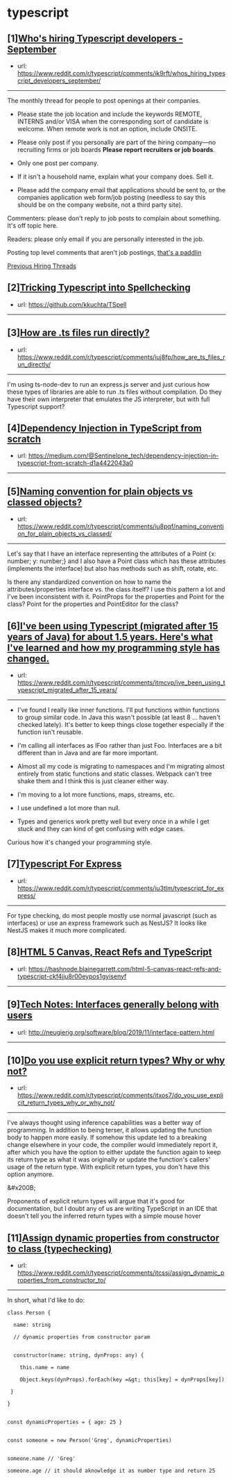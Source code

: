 # typescript
## [1][Who's hiring Typescript developers - September](https://www.reddit.com/r/typescript/comments/ik9rft/whos_hiring_typescript_developers_september/)
- url: https://www.reddit.com/r/typescript/comments/ik9rft/whos_hiring_typescript_developers_september/
---
The monthly thread for people to post openings at their companies.

* Please state the job location and include the keywords REMOTE, INTERNS and/or VISA when the corresponding sort of candidate is welcome. When remote work is not an option, include ONSITE.

* Please only post if you personally are part of the hiring company—no recruiting firms or job boards **Please report recruiters or job boards**. 

* Only one post per company. 

* If it isn't a household name, explain what your company does. Sell it.

* Please add the company email that applications should be sent to, or the companies application web form/job posting (needless to say this should be on the company website, not a third party site).


Commenters: please don't reply to job posts to complain about something. It's off topic here.

Readers: please only email if you are personally interested in the job. 

Posting top level comments that aren't job postings, [that's a paddlin](https://i.imgur.com/FxMKfnY.jpg)

[Previous Hiring Threads](https://www.reddit.com/r/typescript/search?sort=new&amp;restrict_sr=on&amp;q=flair%3AMonthly%2BHiring%2BThread)
## [2][Tricking Typescript into Spellchecking](https://www.reddit.com/r/typescript/comments/itzquc/tricking_typescript_into_spellchecking/)
- url: https://github.com/kkuchta/TSpell
---

## [3][How are .ts files run directly?](https://www.reddit.com/r/typescript/comments/iuj8fp/how_are_ts_files_run_directly/)
- url: https://www.reddit.com/r/typescript/comments/iuj8fp/how_are_ts_files_run_directly/
---
I'm using ts-node-dev to run an express.js server and just curious how these types of libraries are able to run .ts files without compilation. Do they have their own interpreter that emulates the JS interpreter, but with full Typescript support?
## [4][Dependency Injection in TypeScript from scratch](https://www.reddit.com/r/typescript/comments/iucio0/dependency_injection_in_typescript_from_scratch/)
- url: https://medium.com/@Sentinelone_tech/dependency-injection-in-typescript-from-scratch-d1a4422043a0
---

## [5][Naming convention for plain objects vs classed objects?](https://www.reddit.com/r/typescript/comments/iu8pqf/naming_convention_for_plain_objects_vs_classed/)
- url: https://www.reddit.com/r/typescript/comments/iu8pqf/naming_convention_for_plain_objects_vs_classed/
---
Let's say that I have an interface representing the attributes of a Point {x: number; y: number;} and I also have a Point class which has these attributes (implements the interface) but also has methods such as shift, rotate, etc.  

Is there any standardized convention on how to name the attributes/properties interface vs. the class itself?  I use this pattern a lot and I've been inconsistent with it.  PointProps for the properties and Point for the class?  Point for the properties and PointEditor for the class?
## [6][I've been using Typescript (migrated after 15 years of Java) for about 1.5 years. Here's what I've learned and how my programming style has changed.](https://www.reddit.com/r/typescript/comments/itmcvp/ive_been_using_typescript_migrated_after_15_years/)
- url: https://www.reddit.com/r/typescript/comments/itmcvp/ive_been_using_typescript_migrated_after_15_years/
---
- I've found I really like inner functions.  I'll put functions within functions to group similar code.  In Java this wasn't possible (at least 8 ... haven't checked lately).  It's better to keep things close together especially if the function isn't reusable.

- I'm calling all interfaces as IFoo rather than just Foo. Interfaces are a bit different than in Java and are far more important.

- Almost all my code is migrating to namespaces and I'm migrating almost entirely from static functions and static classes.  Webpack can't tree shake them and I think this is just cleaner either way.

- I'm moving to a lot more functions, maps, streams, etc.  

- I use undefined a lot more than null.  

- Types and generics work pretty well but every once in a while I get stuck and they can kind of get confusing with edge cases.

Curious how it's changed your programming style.
## [7][Typescript For Express](https://www.reddit.com/r/typescript/comments/iu3tlm/typescript_for_express/)
- url: https://www.reddit.com/r/typescript/comments/iu3tlm/typescript_for_express/
---
For type checking, do most people mostly use normal javascript (such as interfaces) or use an express framework such as NestJS? It looks like NestJS makes it much more complicated.
## [8][HTML 5 Canvas, React Refs and TypeScript](https://www.reddit.com/r/typescript/comments/itucpy/html_5_canvas_react_refs_and_typescript/)
- url: https://hashnode.blainegarrett.com/html-5-canvas-react-refs-and-typescript-ckf4jju8r00eypos1gyisenyf
---

## [9][Tech Notes: Interfaces generally belong with users](https://www.reddit.com/r/typescript/comments/ityqpp/tech_notes_interfaces_generally_belong_with_users/)
- url: http://neugierig.org/software/blog/2019/11/interface-pattern.html
---

## [10][Do you use explicit return types? Why or why not?](https://www.reddit.com/r/typescript/comments/itxos7/do_you_use_explicit_return_types_why_or_why_not/)
- url: https://www.reddit.com/r/typescript/comments/itxos7/do_you_use_explicit_return_types_why_or_why_not/
---
I've always thought using inference capabilities was a better way of programming. In addition to being terser, it allows updating the function body to happen more easily. If somehow this update led to a breaking change elsewhere in your code, the compiler would immediately report it, after which you have the option to either update the function again to keep its return type as what it was originally or update the function's callers' usage of the return type. With explicit return types, you don't have this option anymore.

&amp;#x200B;

Proponents of explicit return types will argue that it's good for documentation, but I doubt any of us are writing TypeScript in an IDE that doesn't tell you the inferred return types with a simple mouse hover
## [11][Assign dynamic properties from constructor to class (typechecking)](https://www.reddit.com/r/typescript/comments/itcssj/assign_dynamic_properties_from_constructor_to/)
- url: https://www.reddit.com/r/typescript/comments/itcssj/assign_dynamic_properties_from_constructor_to/
---
In short, what I'd like to do:

```
class Person {

  name: string

  // dynamic properties from constructor param


  constructor(name: string, dynProps: any) {

    this.name = name

    Object.keys(dynProps).forEach(key =&gt; this[key] = dynProps[key]) 

 } 

}


const dynamicProperties = { age: 25 } 


const someone = new Person('Greg', dynamicProperties)


someone.name // 'Greg'

someone.age // it should aknowledge it as number type and return 25
```
